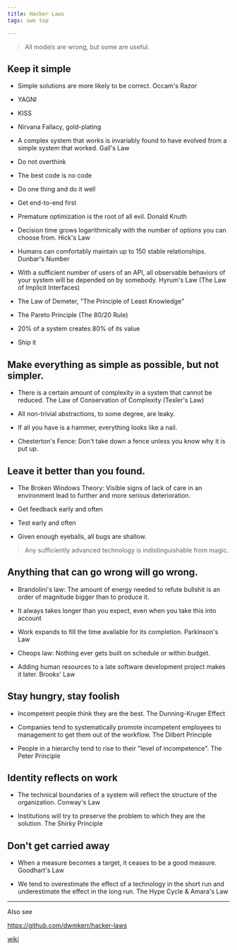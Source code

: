 ```yaml
---
title: Hacker Laws
tags: swe top 

--- 
```


> All models are wrong, but some are useful. 


## Keep it simple 

* Simple solutions are more likely to be correct. Occam's Razor

* YAGNI 

* KISS 

* Nirvana Fallacy, gold-plating

* A complex system that works is invariably found to have evolved from a simple system that worked. Gall's Law

* Do not overthink 

* The best code is no code

* Do one thing and do it well 

* Get end-to-end first 

* Premature optimization is the root of all evil. Donald Knuth

* Decision time grows logarithmically with the number of options you can choose from. Hick's Law

* Humans can comfortably maintain up to 150 stable relationships. Dunbar's Number

* With a sufficient number of users of an API, all observable behaviors of your system will be depended on by somebody. Hyrum's Law (The Law of Implicit Interfaces)

* The Law of Demeter,  "The Principle of Least Knowledge"

* The Pareto Principle (The 80/20 Rule)

* 20% of a system creates 80% of its value  

* Ship it

## Make everything as simple as possible, but not simpler. 

* There is a certain amount of complexity in a system that cannot be reduced. The Law of Conservation of Complexity (Tesler's Law)

* All non-trivial abstractions, to some degree, are leaky. 

* If all you have is a hammer, everything looks like a nail. 

* Chesterton's Fence: Don't take down a fence unless you know why it is put up. 


## Leave it better than you found. 

* The Broken Windows Theory: Visible signs of lack of care in an environment lead to further and more serious deterioration. 

* Get feedback early and often 

* Test early and often 

* Given enough eyeballs, all bugs are shallow.

> Any sufficiently advanced technology is indistinguishable from magic.

## Anything that can go wrong will go wrong. 

* Brandolini's law: The amount of energy needed to refute bullshit is an order of magnitude bigger than to produce it. 

* It always takes longer than you expect, even when you take this into account 

* Work expands to fill the time available for its completion. Parkinson's Law

* Cheops law: Nothing ever gets built on schedule or within budget.

* Adding human resources to a late software development project makes it later. Brooks' Law

## Stay hungry, stay foolish  

* Incompetent people think they are the best. The Dunning-Kruger Effect

* Companies tend to systematically promote incompetent employees to management to get them out of the workflow. The Dilbert Principle

* People in a hierarchy tend to rise to their "level of incompetence". The Peter Principle

## Identity reflects on work 

* The technical boundaries of a system will reflect the structure of the organization. Conway's Law

* Institutions will try to preserve the problem to which they are the solution. The Shirky Principle

## Don't get carried away   

* When a measure becomes a target, it ceases to be a good measure. Goodhart's Law

* We tend to overestimate the effect of a technology in the short run and underestimate the effect in the long run. The Hype Cycle & Amara's Law

---

Also see 

<https://github.com/dwmkerr/hacker-laws>

[wiki](https://en.wikipedia.org/wiki/List_of_eponymous_laws)